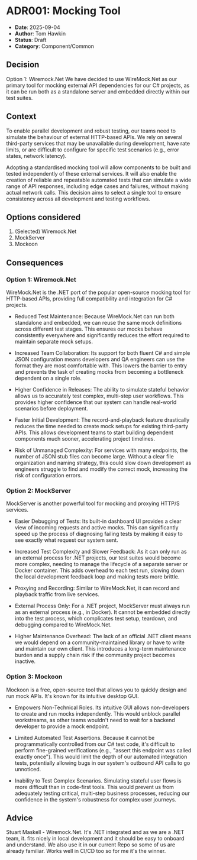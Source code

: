 # ADR001: Mocking Tool

- **Date**: 2025-09-04
- **Author**: Tom Hawkin
- **Status**: Draft
- **Category**: Component/Common

## Decision

Option 1: Wiremock.Net
We have decided to use WireMock.Net as our primary tool for mocking external API dependencies for our C# projects, as it can be run both as a standalone server and embedded directly within our test suites.

## Context

To enable parallel development and robust testing, our teams need to simulate the behaviour of external HTTP-based APIs. We rely on several third-party services that may be unavailable during development, have rate limits, or are difficult to configure for specific test scenarios (e.g., error states, network latency).

Adopting a standardised mocking tool will allow components to be built and tested independently of these external services. It will also enable the creation of reliable and repeatable automated tests that can simulate a wide range of API responses, including edge cases and failures, without making actual network calls. This decision aims to select a single tool to ensure consistency across all development and testing workflows.

## Options considered

1. (Selected) Wiremock.Net
2. MockServer
3. Mockoon

## Consequences

### Option 1: Wiremock.Net

WireMock.Net is the .NET port of the popular open-source mocking tool for HTTP-based APIs, providing full compatibility and integration for C# projects.

- Reduced Test Maintenance: Because WireMock.Net can run both standalone and embedded, we can reuse the same mock definitions across different test stages. This ensures our mocks behave consistently everywhere and significantly reduces the effort required to maintain separate mock setups.

- Increased Team Collaboration: Its support for both fluent C# and simple JSON configuration means developers and QA engineers can use the format they are most comfortable with. This lowers the barrier to entry and prevents the task of creating mocks from becoming a bottleneck dependent on a single role.

- Higher Confidence in Releases: The ability to simulate stateful behavior allows us to accurately test complex, multi-step user workflows. This provides higher confidence that our system can handle real-world scenarios before deployment.

- Faster Initial Development: The record-and-playback feature drastically reduces the time needed to create mock setups for existing third-party APIs. This allows development teams to start building dependent components much sooner, accelerating project timelines.

- Risk of Unmanaged Complexity: For services with many endpoints, the number of JSON stub files can become large. Without a clear file organization and naming strategy, this could slow down development as engineers struggle to find and modify the correct mock, increasing the risk of configuration errors.

### Option 2: MockServer

MockServer is another powerful tool for mocking and proxying HTTP/S services.

- Easier Debugging of Tests: Its built-in dashboard UI provides a clear view of incoming requests and active mocks. This can significantly speed up the process of diagnosing failing tests by making it easy to see exactly what request our system sent.

- Increased Test Complexity and Slower Feedback: As it can only run as an external process for .NET projects, our test suites would become more complex, needing to manage the lifecycle of a separate server or Docker container. This adds overhead to each test run, slowing down the local development feedback loop and making tests more brittle.

- Proxying and Recording: Similar to WireMock.Net, it can record and playback traffic from live services.

- External Process Only: For a .NET project, MockServer must always run as an external process (e.g., in Docker). It cannot be embedded directly into the test process, which complicates test setup, teardown, and debugging compared to WireMock.Net.

- Higher Maintenance Overhead: The lack of an official .NET client means we would depend on a community-maintained library or have to write and maintain our own client. This introduces a long-term maintenance burden and a supply chain risk if the community project becomes inactive.

### Option 3: Mockoon

Mockoon is a free, open-source tool that allows you to quickly design and run mock APIs. It's known for its intuitive desktop GUI.

- Empowers Non-Technical Roles. Its intuitive GUI allows non-developers to create and run mocks independently. This would unblock parallel workstreams, as other teams wouldn't need to wait for a backend developer to provide a mock endpoint.

- Limited Automated Test Assertions. Because it cannot be programmatically controlled from our C# test code, it's difficult to perform fine-grained verifications (e.g., "assert this endpoint was called exactly once"). This would limit the depth of our automated integration tests, potentially allowing bugs in our system's outbound API calls to go unnoticed.

- Inability to Test Complex Scenarios. Simulating stateful user flows is more difficult than in code-first tools. This would prevent us from adequately testing critical, multi-step business processes, reducing our confidence in the system's robustness for complex user journeys.

## Advice

Stuart Maskell - Wiremock.Net. It's .NET integrated and as we are a .NET team, it. fits nicely in local development and it should be easy to onboard and understand. We also use it in our current Repo so some of us are already familiar. Works well in CI/CD too so for me it's the winner.
